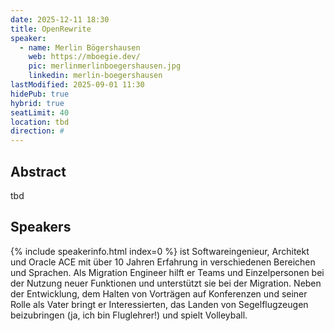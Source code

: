 ```yaml
---
date: 2025-12-11 18:30
title: OpenRewrite
speaker:
  - name: Merlin Bögershausen
    web: https://mboegie.dev/
    pic: merlinmerlinboegershausen.jpg
    linkedin: merlin-boegershausen
lastModified: 2025-09-01 11:30
hidePub: true
hybrid: true
seatLimit: 40
location: tbd
direction: #
---
```


## Abstract

tbd


## Speakers

{% include speakerinfo.html index=0 %} ist Softwareingenieur, Architekt und Oracle ACE mit über 10 Jahren Erfahrung in verschiedenen Bereichen und Sprachen. Als Migration Engineer hilft er Teams und Einzelpersonen bei der Nutzung neuer Funktionen und unterstützt sie bei der Migration. Neben der Entwicklung, dem Halten von Vorträgen auf Konferenzen und seiner Rolle als Vater bringt er Interessierten, das Landen von Segelflugzeugen beizubringen (ja, ich bin Fluglehrer!) und spielt Volleyball.
